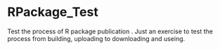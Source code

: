 # RPackage_Test
Test the process of R package publication .
Just an exercise to test the process from building, uploading to downloading and useing.
